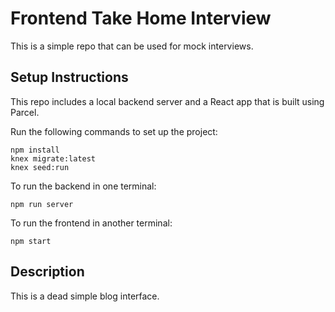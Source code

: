# Frontend Take Home Interview

This is a simple repo that can be used for mock interviews.

## Setup Instructions

This repo includes a local backend server and a React app that is built using Parcel.

Run the following commands to set up the project:
```
npm install
knex migrate:latest
knex seed:run
```

To run the backend in one terminal:
```
npm run server
```

To run the frontend in another terminal:
```
npm start
```

## Description
This is a dead simple blog interface.